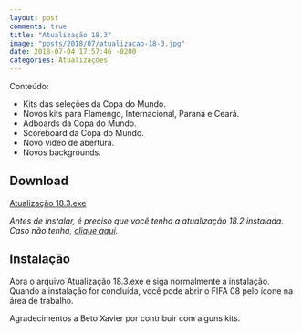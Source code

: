 ```yaml
---
layout: post
comments: true
title: "Atualização 18.3"
image: "posts/2018/07/atualizacao-18-3.jpg"
date: 2018-07-04 17:57:46 -0200
categories: Atualizações
---
```


Conteúdo:  
- Kits das seleções da Copa do Mundo.
- Novos kits para Flamengo, Internacional, Paraná e Ceará.
- Adboards da Copa do Mundo.
- Scoreboard da Copa do Mundo.
- Novo vídeo de abertura.
- Novos backgrounds.  

<h2>Download</h2>
<div class="download">
  <a class="download-button" href="http://bit.do/eoTTC" data-filesize="270.92 MB">Atualização 18.3.exe</a>
</div>

<i>Antes de instalar, é preciso que você tenha a atualização 18.2 instalada. Caso não tenha, <a href="{{ relative_url }}/2018/06/atualizacao-18-2/">clique aqui</a>.</i>

<h2>Instalação</h2>
Abra o arquivo Atualização 18.3.exe e siga normalmente a instalação.  
Quando a instalação for concluída, você pode abrir o FIFA 08 pelo ícone na área de trabalho.

Agradecimentos a Beto Xavier por contribuir com alguns kits.